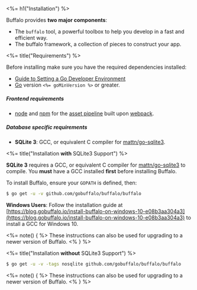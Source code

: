 <%= h1("Installation") %>

Buffalo provides **two major components**:
* The `buffalo` tool, a powerful toolbox to help you develop in a fast and efficient way.
* The buffalo framework, a collection of pieces to construct your app.

<%= title("Requirements") %>

Before installing make sure you have the required dependencies installed:

* [Guide to Setting a Go Developer Environment](http://gopherguides.com/before-you-come-to-class)
* [Go](https://golang.org) version `<%= goMinVersion %>` or greater.

##### Frontend requirements

* [node](https://github.com/nodejs/node) and [npm](https://github.com/npm/npm) for the [asset pipeline](/docs/assets) built upon [webpack](https://github.com/webpack/webpack).

##### Database specific requirements

* **SQLite 3**: GCC, or equivalent C compiler for [mattn/go-sqlite3](https://github.com/mattn/go-sqlite3).

<%= title("Installation **with** SQLite3 Support") %>

**SQLite 3** requires a GCC, or equivalent C compiler for [mattn/go-sqlite3](https://github.com/mattn/go-sqlite3) to compile. You **must** have a GCC installed **first** before installing Buffalo.

To install Buffalo, ensure your `GOPATH` is defined, then:

```bash
$ go get -u -v github.com/gobuffalo/buffalo/buffalo
```

**Windows Users**: Follow the installation guide at [https://blog.gobuffalo.io/install-buffalo-on-windows-10-e08b3aa304a3](https://blog.gobuffalo.io/install-buffalo-on-windows-10-e08b3aa304a3) to install a GCC for Windows 10.

<%= note() { %>
These instructions can also be used for upgrading to a newer version of Buffalo.
<% } %>

<%= title("Installation **without** SQLite3 Support") %>

```bash
$ go get -u -v -tags nosqlite github.com/gobuffalo/buffalo/buffalo
```

<%= note() { %>
These instructions can also be used for upgrading to a newer version of Buffalo.
<% } %>
